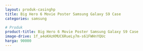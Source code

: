 ```yaml
---
layout: produk-casinghp
title: Big Hero 6 Movie Poster Samsung Galaxy S9 Case
categories: samsung

# Produk
product-title: Big Hero 6 Movie Poster Samsung Galaxy S9 Case
image-drive: 1f_a4oKHzKMUC6RueLy7m-s61FWHnYQUc
harga: 90000
---
```

